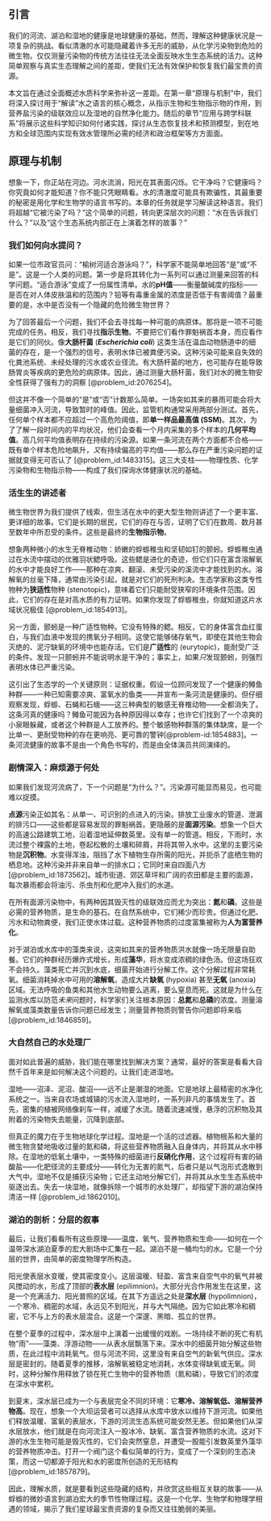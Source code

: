 ## 引言
我们的河流、湖泊和湿地的健康是地球健康的基础，然而，理解这种健康状况是一项复杂的挑战。看似清澈的水可能隐藏着许多无形的威胁，从化学污染物到危险的微生物。仅仅测量污染物的传统方法往往无法全面反映水生生态系统的活力。这种简单观察与真实生态理解之间的差距，使我们无法有效保护和恢复我们最宝贵的资源。

本文旨在通过全面概述水质科学来弥补这一差距。在第一章“原理与机制”中，我们将深入探讨用于“解读”水之语言的核心概念，从指示生物和生物指示物的作用，到营养盐污染的级联效应以及湿地的自然净化能力。随后的章节“应用与跨学科联系”将展示这些科学知识如何付诸实践，探讨从生态恢复技术和预测模型，到在地方和全球范围内实现有效水管理所必需的经济和政治框架等方方面面。

## 原理与机制

想象一下，你正站在河边。河水流淌，阳光在其表面闪烁。它干净吗？它健康吗？你究竟如何才能知道？你不能只凭眼睛看。水的清澈度可能具有欺骗性，其最重要的秘密是用化学和生物学的语言书写的。本章的任务就是学习解读这种语言。我们将超越“它被污染了吗？”这个简单的问题，转向更深层次的问题：“水在告诉我们什么？”以及“这个生态系统内部正在上演着怎样的故事？”

### 我们如何向水提问？

如果一位市政官员问：“榆树河适合游泳吗？”，科学家不能简单地回答“是”或“不是”。这是一个人类的问题。第一步是将其转化为一系列可以通过测量来回答的科学问题。“适合游泳”变成了一份属性清单。水的**pH值**——衡量酸碱度的指标——是否在对人体皮肤温和的范围内？铅等有毒重金属的浓度是否低于有害阈值？最重要的是，水中是否没有一个隐藏的危险微生物世界？

为了回答最后一个问题，我们不会去寻找每一种可能的病原体。那将是一项不可能完成的任务。相反，我们寻找**指示生物**。不要把它们看作罪魁祸首本身，而应看作是它们的同伙。像**大肠杆菌** (***Escherichia coli***) 这类生活在温血动物肠道中的细菌的存在，是一个强烈的信号，表明水体已被粪便污染。这种污染可能来自失效的化粪池系统、未经处理的污水或农业径流。有大肠杆菌的地方，也可能存在能导致肠胃炎等疾病的更危险的病原体。因此，通过测量大肠杆菌，我们对水的微生物安全性获得了强有力的洞察 [@problem_id:2076254]。

但这并不像一个简单的“是”或“否”计数那么简单。一场突如其来的暴雨可能会将大量细菌冲入河流，导致暂时的峰值。因此，监管机构通常采用两部分测试。首先，任何单个样本都不应超过一个高危险阈值，即**单一样品最高值 (SSM)**。其次，为了了解一段时间内的平均状况，他们会查看一个月内采集的多个样本的**几何平均值**。高几何平均值表明存在持续的污染源。如果一条河流在两个方面都不合格——既有单个样本危险地飙升，*又*有持续偏高的平均值——那么存在严重污染问题的证据就变得无可否认了 [@problem_id:1483315]。这三大支柱——物理性质、化学污染物和生物指示物——构成了我们探询水体健康状况的基础。

### 活生生的讲述者

微生物世界为我们提供了线索，但生活在水中的更大型生物则讲述了一个更丰富、更详细的故事。它们是长期的居民，它们的存在与否，证明了它们在数周、数月甚至数年中所忍受的条件。这些是最终的**生物指示物**。

想象两种微小的水生无脊椎动物：娇嫩的蜉蝣稚虫和坚韧如钉的颤蚓。蜉蝣稚虫通过在水流中摆动的优雅羽状鳃呼吸。这些鳃是进化的奇迹，但它们只在富含溶解氧的水中才能良好工作——那种在凉爽、翻滚、未受污染的溪流中才能找到的水。溶解氧的丝毫下降，通常由污染引起，就是对它们的死刑判决。生态学家称这类专性物种为**狭适性**物种 (stenotopic)，意味着它们只能耐受狭窄的环境条件范围。因此，它们的存在是对高水质的有力证明。如果你发现了蜉蝣稚虫，你就知道这片水域状况极佳 [@problem_id:1854913]。

另一方面，颤蚓是一种广适性物种。它没有特殊的鳃。相反，它的身体富含血红蛋白，与我们血液中发现的携氧分子相同。这使它能够储存氧气，即使在其他生物会灭绝的、泥泞缺氧的环境中也能存活。它们是**广适性**的 (eurytopic)，能耐受广泛的条件。发现一只颤蚓并不能说明水是干净的；事实上，如果*只*发现颤蚓，则强烈表明水体已严重污染。

这引出了生态学的一个关键原则：证据权重。假设一位顾问发现了一个健康的鳟鱼种群——一种已知需要凉爽、富氧水的鱼类——并宣布一条河流是健康的。但仔细观察发现，蜉蝣、石蝇和石蛾——这三种典型的敏感无脊椎动物——全都消失了。这条河真的健康吗？鳟鱼可能因为各种原因得以幸存；也许它们找到了一个凉爽的小泉眼躲藏，或者这个种群是人工放养的。整个敏感物种群落的集体缺席，是一个比单一、更耐受物种的存在更响亮、更可靠的警钟[@problem-id:1854883]。一条河流健康的故事不是由一个角色书写的，而是由全体演员共同演绎的。

### 剧情深入：麻烦源于何处

如果我们发现河流病了，下一个问题是“为什么？”。污染源可能显而易见，也可能难以捉摸。

**点源**污染正如其名：从单一、可识别的点进入的污染。排放工业废水的管道、泄漏的排污口——这些都是容易发现的罪魁祸首。更隐蔽的是**面源污染**。想象一个巨大的高速公路建筑工地，沿着湿地延伸数英里。没有单一的管道。相反，下雨时，水流过整个裸露的土地，卷起松散的土壤和碎屑，并将其带入水中。这里的主要污染物是**沉积物**。水变得浑浊，阻挡了水下植物生存所需的阳光，并扼杀了底栖生物的栖息地。这种污染并非来自单一的排水口；它同时来自四面八方 [@problem_id:1873562]。城市街道、郊区草坪和广阔的农田都是主要的面源，每次暴雨都会将油污、杀虫剂和化肥冲入我们的水道。

在所有面源污染物中，有两种因其毁灭性的级联效应而尤为突出：**氮**和**磷**。这些是必需的营养物质，是生命的基石。在自然系统中，它们稀少而珍贵。但通过化肥、污水和动物粪便，我们正使水体过载。这种营养物质的过度富集被称为**人为富营养化**。

对于湖泊或水库中的藻类来说，这突如其来的营养物质洪水就像一场无限量自助餐。它们的种群经历爆炸式增长，形成**藻华**，将水变成浓稠的绿色汤。但这场狂欢不会持久。藻类死亡并沉到水底，细菌开始进行分解工作。这个分解过程非常耗氧。细菌消耗掉水中可用的**溶解氧**，造成大片**缺氧** (hypoxia) 甚至**无氧** (anoxia) 区域。无法呼吸的鱼类和其他水生动物要么逃离，要么窒息而死。这就是为什么在监测水库以防范*未来*问题时，科学家们关注根本原因：**总氮**和**总磷**的浓度。测量溶解氧或藻类数量告诉你问题已经发生；测量营养物质则警告你问题即将来临 [@problem_id:1846859]。

### 大自然自己的水处理厂

面对如此普遍的威胁，我们能在哪里找到解决方案？通常，最好的答案是看看大自然千百年来是如何解决这个问题的。让我们走进湿地。

湿地——沼泽、泥沼、酸沼——远不止是潮湿的地面。它是地球上最精密的水净化系统之一。当来自农场或城镇的污水流入湿地时，一系列非凡的事情发生了。首先，密集的植被网络像刹车一样，减缓了水流。随着流速减慢，悬浮的沉积物及其附着的污染物失去能量，沉降到底部。

但真正的魔力在于生物地球化学过程。湿地是一个活的过滤器。植物根系和大量的微生物贪婪地吸收过量的氮和磷，将这些营养物质融入自身体内，并将其从水中移除。在湿地的低氧土壤中，一类特殊的细菌进行**反硝化作用**，这个过程将有害的硝酸盐——化肥径流的主要成分——转化为无害的氮气，后者只是以气泡形式逸散到大气中。湿地不仅是捕获污染物；它还主动地分解它们，并将其从水生生态系统中驱逐出去。失去一块湿地，就像拆除一个城市的水处理厂，却指望下游的湖泊保持清洁一样 [@problem_id:1862010]。

### 湖泊的剖析：分层的叙事

最后，让我们看看所有这些原理——温度、氧气、营养物质和生命——如何在一个温带深水湖泊夏季的宏大剧场中汇集在一起。湖泊不是一桶均匀的水。它是一个分层的世界，由简单的密度物理学所构造。

阳光使表层水变暖，使其密度变小。这层温暖、轻盈、富含来自空气中的氧气并被风搅动的水，形成了顶部的**表水层** (epilimnion)。大部分光合作用发生在这里，这是一个充满活力、阳光普照的区域。在其下方遥远之处是**深水层** (hypolimnion)，一个寒冷、稠密的水域，永远见不到阳光，并与大气隔绝。因为它如此寒冷和稠密，它不与上方的表水层混合。这是一个深邃、黑暗、孤立的世界。

在整个夏季的过程中，深水层中上演着一出缓慢的戏剧。一场持续不断的死亡有机物“雨”——藻类、浮游动物——从表水层飘落下来。深水中的细菌开始分解这些物质，在此过程中消耗氧气。但与河流不同，这里没有来自空气的新氧气供应。深水层是密封的。随着夏季的推移，溶解氧被稳定地消耗，水体变得缺氧或无氧。同时，这种分解作用释放了锁在死亡生物中的营养物质（氮和磷），导致它们的浓度在深水中累积。

到夏末，深水层已成为一个与表层完全不同的环境：它**寒冷、溶解氧低、溶解营养物高**。现在，想象一个大坝运营者可以选择从水库中放水以维持下游河流。如果他们释放温暖、富氧的表层水，下游的河流生态系统可能安然无恙。但如果他们从深水层放水，他们就是在向河流注入一股冰冷、缺氧、富含营养物质的水流。这对下游的水生生物可能是毁灭性的，它们会突然窒息，并遭受一股能引发数英里外藻华的营养物质冲击。打开一个阀门这个看似简单的行为，变成了一个深刻的生态决策，而这一切都源于阳光和水的密度所创造的无形结构 [@problem_id:1857879]。

因此，理解水质，就是要看到这些隐藏的结构，并欣赏这些相互关联的故事——从蜉蝣的微妙语言到湖泊宏大的季节性物理过程。这是一个化学、生物学和物理学相遇的领域，揭示了我们星球最宝贵资源的复杂而又往往脆弱的美丽。


